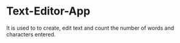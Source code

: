 # Text-Editor-App
It is used to  to create, edit text and count the number of words and characters entered.
